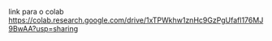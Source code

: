 link para o colab <https://colab.research.google.com/drive/1xTPWkhw1znHc9GzPgUfafl176MJ9BwAA?usp=sharing>